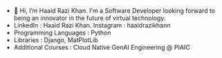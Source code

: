 - 👋 Hi, I’m Haaid Razi Khan. I'm a Software Developer looking forward to being an innovator in the future of virtual technology.
- LinkedIn : Haaid Razi Khan. Instagram : haaidrazikhann
- Programming Languages : Python
- Libraries : Django, MatPlotLib
- Additional Courses : Cloud Native GenAI Engineering @ PIAIC
